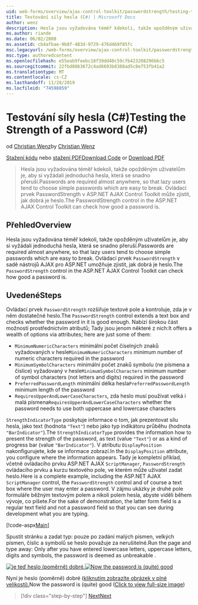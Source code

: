 ```yaml
---
uid: web-forms/overview/ajax-control-toolkit/passwordstrength/testing-the-strength-of-a-password-cs
title: Testování síly hesla (C#) | Microsoft Docs
author: wenz
description: Hesla jsou vyžadována téměř kdekoli, takže opožděným uživatelům je, aby si vyžádali jednoduchá hesla, která se snadno přeruší. Ovládací prvek PasswordStrength v ASP. N...
ms.author: riande
ms.date: 06/02/2008
ms.assetid: cb4afbae-9b8f-483d-9729-476d4b9f85fc
msc.legacyurl: /web-forms/overview/ajax-control-toolkit/passwordstrength/testing-the-strength-of-a-password-cs
msc.type: authoredcontent
ms.openlocfilehash: e55eab9feebc18f39dd40c59cfb423208296b6c5
ms.sourcegitcommit: 22fbd8863672c4ad6693b8388ad5c8e753fb41a2
ms.translationtype: MT
ms.contentlocale: cs-CZ
ms.lasthandoff: 11/28/2019
ms.locfileid: "74598859"
---
```

# <a name="testing-the-strength-of-a-password-c"></a><span data-ttu-id="8b33f-104">Testování síly hesla (C#)</span><span class="sxs-lookup"><span data-stu-id="8b33f-104">Testing the Strength of a Password (C#)</span></span>

<span data-ttu-id="8b33f-105">od [Christian Wenz](https://github.com/wenz)</span><span class="sxs-lookup"><span data-stu-id="8b33f-105">by [Christian Wenz](https://github.com/wenz)</span></span>

<span data-ttu-id="8b33f-106">[Stažení kódu](https://download.microsoft.com/download/9/3/f/93f8daea-bebd-4821-833b-95205389c7d0/PasswordStrength0.cs.zip) nebo [stažení PDF](https://download.microsoft.com/download/2/d/c/2dc10e34-6983-41d4-9c08-f78f5387d32b/passwordstrength0CS.pdf)</span><span class="sxs-lookup"><span data-stu-id="8b33f-106">[Download Code](https://download.microsoft.com/download/9/3/f/93f8daea-bebd-4821-833b-95205389c7d0/PasswordStrength0.cs.zip) or [Download PDF](https://download.microsoft.com/download/2/d/c/2dc10e34-6983-41d4-9c08-f78f5387d32b/passwordstrength0CS.pdf)</span></span>

> <span data-ttu-id="8b33f-107">Hesla jsou vyžadována téměř kdekoli, takže opožděným uživatelům je, aby si vyžádali jednoduchá hesla, která se snadno přeruší.</span><span class="sxs-lookup"><span data-stu-id="8b33f-107">Passwords are required almost anywhere, so that lazy users tend to choose simple passwords which are easy to break.</span></span> <span data-ttu-id="8b33f-108">Ovládací prvek PasswordStrength v ASP.NET AJAX Control Toolkit může zjistit, jak dobrá je heslo.</span><span class="sxs-lookup"><span data-stu-id="8b33f-108">The PasswordStrength control in the ASP.NET AJAX Control Toolkit can check how good a password is.</span></span>

## <a name="overview"></a><span data-ttu-id="8b33f-109">Přehled</span><span class="sxs-lookup"><span data-stu-id="8b33f-109">Overview</span></span>

<span data-ttu-id="8b33f-110">Hesla jsou vyžadována téměř kdekoli, takže opožděným uživatelům je, aby si vyžádali jednoduchá hesla, která se snadno přeruší.</span><span class="sxs-lookup"><span data-stu-id="8b33f-110">Passwords are required almost anywhere, so that lazy users tend to choose simple passwords which are easy to break.</span></span> <span data-ttu-id="8b33f-111">Ovládací prvek `PasswordStrength` v sadě nástrojů AJAX pro ASP.NET umožňuje zjistit, jak dobrá je heslo.</span><span class="sxs-lookup"><span data-stu-id="8b33f-111">The `PasswordStrength` control in the ASP.NET AJAX Control Toolkit can check how good a password is.</span></span>

## <a name="steps"></a><span data-ttu-id="8b33f-112">Uvedené</span><span class="sxs-lookup"><span data-stu-id="8b33f-112">Steps</span></span>

<span data-ttu-id="8b33f-113">Ovládací prvek `PasswordStrength` rozšiřuje textové pole a kontroluje, zda je v něm dostatečné heslo.</span><span class="sxs-lookup"><span data-stu-id="8b33f-113">The `PasswordStrength` control extends a text box and checks whether the password in it is good enough.</span></span> <span data-ttu-id="8b33f-114">Nabízí širokou část možností prostřednictvím atributů; Tady jsou jenom některé z nich:</span><span class="sxs-lookup"><span data-stu-id="8b33f-114">It offers a wealth of options via attributes; here are just some of them:</span></span>

- <span data-ttu-id="8b33f-115">`MinimumNumericCharacters` minimální počet číselných znaků vyžadovaných v hesle</span><span class="sxs-lookup"><span data-stu-id="8b33f-115">`MinimumNumericCharacters` minimum number of numeric characters required in the password</span></span>
- <span data-ttu-id="8b33f-116">`MinimumSymbolCharacters` minimální počet znaků symbolu (ne písmena a číslice) vyžadovaný v hesle</span><span class="sxs-lookup"><span data-stu-id="8b33f-116">`MinimumSymbolCharacters` minimum number of symbol characters (not letters and digits) required in the password</span></span>
- <span data-ttu-id="8b33f-117">`PreferredPasswordLength` minimální délka hesla</span><span class="sxs-lookup"><span data-stu-id="8b33f-117">`PreferredPasswordLength` minimum length of the password</span></span>
- <span data-ttu-id="8b33f-118">`RequiresUpperAndLowerCaseCharacters`, zda heslo musí používat velká i malá písmena</span><span class="sxs-lookup"><span data-stu-id="8b33f-118">`RequiresUpperAndLowerCaseCharacters` whether the password needs to use both uppercase and lowercase characters</span></span>

<span data-ttu-id="8b33f-119">`StrengthIndicatorType` poskytuje informace o tom, jak prezentovat sílu hesla, jako text (hodnota `"Text"`) nebo jako typ indikátoru průběhu (hodnota `"BarIndicator"`).</span><span class="sxs-lookup"><span data-stu-id="8b33f-119">The `StrengthIndicatorType` provides the information how to present the strength of the password, as text (value `"Text"`) or as a kind of progress bar (value `"BarIndicator"`).</span></span> <span data-ttu-id="8b33f-120">V atributu `DisplayPosition` nakonfigurujete, kde se informace zobrazí.</span><span class="sxs-lookup"><span data-stu-id="8b33f-120">In the `DisplayPosition` attribute, you configure where the information appears.</span></span> <span data-ttu-id="8b33f-121">Tady je kompletní příklad, včetně ovládacího prvku ASP.NET AJAX `ScriptManager`, `PasswordStrength` ovládacího prvku a kurzu textového pole, ve kterém může uživatel zadat heslo.</span><span class="sxs-lookup"><span data-stu-id="8b33f-121">Here is a complete example, including the ASP.NET AJAX `ScriptManager` control, the `PasswordStrength` control and of course a text box where the user may enter a password.</span></span> <span data-ttu-id="8b33f-122">V zájmu ukázky je druhé pole formuláře běžným textovým polem a nikoli polem hesla, abyste viděli během vývoje, co píšete.</span><span class="sxs-lookup"><span data-stu-id="8b33f-122">For the sake of demonstration, the latter form field is a regular text field and not a password field so that you can see during development what you are typing.</span></span>

[!code-aspx[Main](testing-the-strength-of-a-password-cs/samples/sample1.aspx)]

<span data-ttu-id="8b33f-123">Spustit stránku a zadat typ: pouze po zadání malých písmen, velkých písmen, číslic a symbolů se heslo považuje za nerušitelné.</span><span class="sxs-lookup"><span data-stu-id="8b33f-123">Run the page and type away: Only after you have entered lowercase letters, uppercase letters, digits and symbols, the password is deemed as unbreakable .</span></span>

<span data-ttu-id="8b33f-124">[![je teď heslo (poměrně) dobré.](testing-the-strength-of-a-password-cs/_static/image2.png)](testing-the-strength-of-a-password-cs/_static/image1.png)</span><span class="sxs-lookup"><span data-stu-id="8b33f-124">[![Now the password is (quite) good](testing-the-strength-of-a-password-cs/_static/image2.png)](testing-the-strength-of-a-password-cs/_static/image1.png)</span></span>

<span data-ttu-id="8b33f-125">Nyní je heslo (poměrně) dobré ([kliknutím zobrazíte obrázek v plné velikosti).](testing-the-strength-of-a-password-cs/_static/image3.png)</span><span class="sxs-lookup"><span data-stu-id="8b33f-125">Now the password is (quite) good ([Click to view full-size image](testing-the-strength-of-a-password-cs/_static/image3.png))</span></span>

> [!div class="step-by-step"]
> [<span data-ttu-id="8b33f-126">Next</span><span class="sxs-lookup"><span data-stu-id="8b33f-126">Next</span></span>](testing-the-strength-of-a-password-vb.md)
